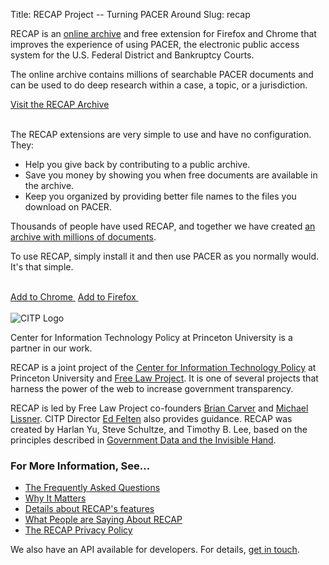 Title: RECAP Project -- Turning PACER Around
Slug: recap

<p class="lead">RECAP is an <a href="https://www.courtlistener.com/recap/">online archive</a> and free extension for Firefox and Chrome that improves the experience of using PACER, the electronic public access system for the U.S. Federal District and Bankruptcy Courts.</p>

The online archive contains millions of searchable PACER documents and can be used to do deep research within a case, a topic, or a jurisdiction. 

<div class="text-center">
<a href="https://www.courtlistener.com/recap/" class="btn btn-primary btn-lg">Visit the RECAP Archive</a>
</div>
<br>

The RECAP extensions are very simple to use and have no configuration. They:

 - Help you give back by contributing to a public archive.
 - Save you money by showing you when free documents are available in the archive.
 - Keep you organized by providing better file names to the files you download on PACER.

Thousands of people have used RECAP, and together we have created <a href="https://www.courtlistener.com/recap/">an archive with millions of documents</a>.

To use RECAP, simply install it and then use PACER as you normally would. It's that simple.

<br>
<div class="text-center">
<a href="https://chrome.google.com/webstore/detail/recap/oiillickanjlaeghobeeknbddaonmjnc" class="btn btn-primary btn-lg">Add to Chrome&nbsp;<i class="fa fa-chrome"></i></a>
<a href="https://addons.mozilla.org/en-US/firefox/addon/recap-195534/" class="btn btn-primary btn-lg">Add to Firefox&nbsp;<i class="fa fa-firefox"></i></a>
</div>
<br>


<div class="right-image">
    <img src="{filename}/images/recap/citp-logo-initials.png"
         alt="CITP Logo"
         class="img-responsive">
    <p class="caption">Center for Information Technology Policy at Princeton University is a partner in our work.</p>
</div>

RECAP is a joint project of the <a href="https://citp.princeton.edu/">Center for Information Technology Policy</a> at Princeton University and <a href="/">Free Law Project</a>. It is one of several projects that harness the power of the web to increase government transparency.</p>

RECAP is led by Free Law Project co-founders [Brian Carver](http://www.ischool.berkeley.edu/people/faculty/briancarver) and [Michael Lissner](http://michaeljaylissner.com/). CITP Director [Ed Felten](http://www.cs.princeton.edu/~felten/) also provides guidance. RECAP was created by Harlan Yu, Steve Schultze, and Timothy B. Lee, based on the principles described in [Government Data and the Invisible Hand](http://papers.ssrn.com/sol3/papers.cfm?abstract_id=1138083).

### For More Information, See&hellip;

 - [The Frequently Asked Questions][faq]
 - [Why It Matters][wim]
 - [Details about RECAP's features][f]
 - [What People are Saying About RECAP][say]
 - [The RECAP Privacy Policy][privacy]

We also have an API available for developers. For details, [get in touch][c].

[faq]: {filename}/pages/recap/faq.md
[wim]: {filename}/why-it-matters.md
[f]: {filename}/pages/recap/features.md
[say]: {filename}/pages/recap/what-people-are-saying.md
[privacy]: {filename}/pages/recap/privacy.md
[c]: {filename}/pages/contact.md
